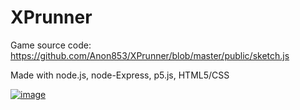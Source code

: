# XPrunner
Game source code:   https://github.com/Anon853/XPrunner/blob/master/public/sketch.js

Made with node.js, node-Express, p5.js, HTML5/CSS  

[![image](https://i.postimg.cc/sDzvfymN/preview.jpg)](https://xprunner.com)  
